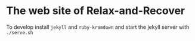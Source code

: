 # The web site of Relax-and-Recover

To develop install `jekyll` and `ruby-kramdown` and start the jekyll server with `./serve.sh`
